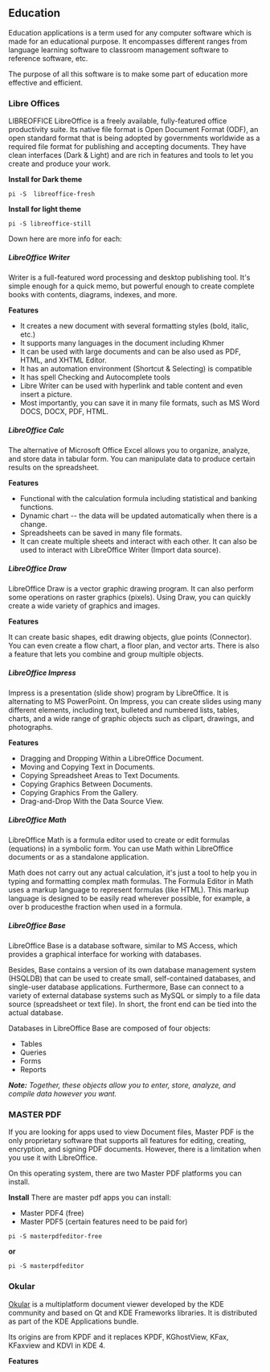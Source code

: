 ## Education
Education applications is a term used for any computer software which is made for an educational purpose. It encompasses different ranges from language learning software to classroom management software to reference software, etc. 

The purpose of all this software is to make some part of education more effective and efficient. 

### Libre Offices
LIBREOFFICE 
LibreOffice is a freely available, fully-featured office productivity suite. Its native file format is Open Document Format (ODF), an open standard format that is being adopted by governments worldwide as a required file format for publishing and accepting documents. They have clean interfaces (Dark & Light) and are rich in features and tools to let you create and produce your work. 

**Install for Dark theme**
```
pi -S  libreoffice-fresh 
```
**Install for light theme**
```
pi -S libreoffice-still
```
Down here are more info for each:

##### LibreOffice Writer  
Writer is a full-featured word processing and desktop publishing tool. It's simple enough for a quick memo, but powerful enough to create complete books with contents, diagrams, indexes, and more.

**Features**

- It creates a new document with several formatting styles (bold, italic, etc.)
- It supports many languages in the document including Khmer
- It can be used with large documents and can be also used as PDF, HTML, and XHTML Editor.
- It has an automation environment  (Shortcut & Selecting) is compatible
- It has spell Checking and Autocomplete tools
- Libre Writer can be used with hyperlink and table content and even insert a picture.
- Most importantly, you can save it in many file formats, such as MS Word DOCS, DOCX, PDF, HTML.


##### LibreOffice Calc 
The alternative of Microsoft Office Excel allows you to organize, analyze, and store data in tabular form. You can manipulate data to produce certain results on the spreadsheet. 

**Features**

- Functional with the calculation formula including statistical and banking functions.
- Dynamic chart -- the data will be updated automatically when there is a change.
- Spreadsheets can be saved in many file formats.  
- It can create multiple sheets and interact with each other. It can also be used to interact with LibreOffice Writer (Import data source).

##### LibreOffice Draw 
LibreOffice Draw is a vector graphic drawing program. It can also perform some operations on raster graphics (pixels). Using Draw, you can quickly create a wide variety of graphics and images.

**Features**

It can create basic shapes, edit drawing objects, glue points (Connector). You can even create a flow chart, a floor plan, and vector arts. There is also a  feature that lets you combine and group multiple objects.

##### LibreOffice Impress 
Impress is a presentation (slide show) program by LibreOffice. It is alternating to MS PowerPoint. On Impress, you can create slides using many different elements, including text, bulleted and numbered lists, tables, charts, and a wide range of graphic objects such as clipart, drawings, and photographs. 

**Features**

-   Dragging and Dropping Within a LibreOffice Document.
-   Moving and Copying Text in Documents.
-   Copying Spreadsheet Areas to Text Documents.
-   Copying Graphics Between Documents.
-   Copying Graphics From the Gallery.
-   Drag-and-Drop With the Data Source View.


##### LibreOffice Math 
LibreOffice Math is a formula editor used to create or edit formulas (equations) in a symbolic form. You can use Math within LibreOffice documents or as a standalone application. 

Math does not carry out any actual calculation, it's just a tool to help you in typing and formatting complex math formulas. The Formula Editor in Math uses a markup language to represent formulas (like HTML). This markup language is designed to be easily read wherever possible, for example, a over b producesthe fraction when used in a formula.
   
##### LibreOffice Base 
LibreOffice Base is a database software, similar to MS Access,  which provides a graphical interface for working with databases. 

Besides,  Base contains a version of its own database management system (HSQLDB) that can be used to create small, self-contained databases, and single-user database applications. Furthermore, Base can connect to a variety of external database systems such as MySQL or simply to a file data source (spreadsheet or text file). In short, the front end can be tied into the actual database.

Databases in LibreOffice Base are composed of four objects:
- Tables
- Queries
- Forms
- Reports

***Note:*** *Together, these objects allow you to enter, store, analyze, and compile data however you want.*

### MASTER PDF 
If you are looking for apps used to view Document files, Master PDF is the only proprietary software that supports all features for editing, creating, encryption, and signing PDF documents. However, there is a limitation when you use it with LibreOffice.


On this operating system, there are two Master PDF platforms you can install.

**Install**
There are master pdf apps you can install:
- Master PDF4 (free)
- Master PDF5 (certain features need to be paid for)
```
pi -S masterpdfeditor-free
```
**or**
```
pi -S masterpdfeditor
```

### Okular
[Okular](https://okular.kde.org/) is a multiplatform document viewer developed by the KDE community and based on Qt and 
KDE Frameworks libraries. It is distributed as part of the KDE Applications bundle. 

Its origins are from KPDF and it replaces KPDF, KGhostView, KFax, KFaxview and KDVI in KDE 4.

**Features**
